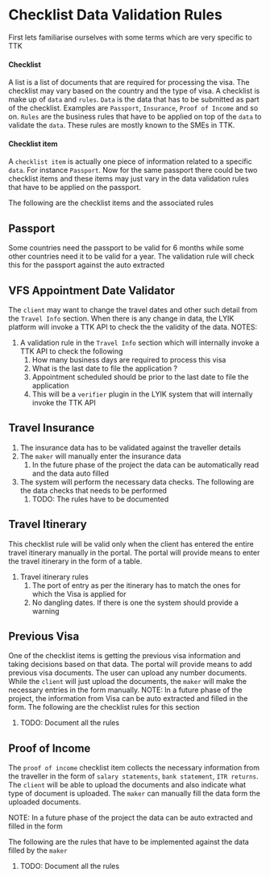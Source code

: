 # Checklist Data Validation Rules
First lets familiarise ourselves with some terms which are very specific to TTK
#### Checklist
A list is a list of documents that are required for processing the visa. The checklist may vary based on the country and the type of visa. A checklist is make up of `data` and `rules`. `Data` is the data that has to be submitted as part of the checklist. Examples are `Passport`, `Insurance`, `Proof of Income` and so on. `Rules` are the business rules that have to be applied on top of the `data` to validate the `data`. These rules are mostly known to the SMEs in TTK.
#### Checklist item
A `checklist item` is actually one piece of information related to a specific `data`. For instance `Passport`. Now for the same passport there could be two checklist items and these items may just vary in the data validation rules that have to be applied on the passport.

The following are the checklist items and the associated rules

## Passport
Some countries need the passport to be valid for 6 months while some other countries need it to be valid for a year.
The validation rule will check this for the passport against the auto extracted 
## VFS Appointment Date Validator
The `client` may want to change the travel dates and other such detail from the `Travel Info` section. When there is any change in data, the LYIK platform will invoke a TTK API to check the the validity of the data.
NOTES:
1. A validation rule in the `Travel Info` section which will internally invoke a TTK API to check the following
	1. How many business days are required to process this visa
	2. What is the last date to file the application ?
	3. Appointment scheduled should be prior to the last date to file the application
    4. This will be a `verifier` plugin in the LYIK system that will internally invoke the TTK API
## Travel Insurance
1. The insurance data has to be validated against the traveller details
2. The `maker` will manually enter the insurance data
	1. In the future phase of the project the data can be automatically read and the data auto filled
3. The system will perform the necessary data checks. The following are the data checks that needs to be performed
	1. TODO: The rules have to be documented
## Travel Itinerary
This checklist rule will be valid only when the client has entered the entire travel itinerary manually in the portal. The portal will provide means to enter the travel itinerary in the form of a table.
1. Travel itinerary rules
    1. The port of entry as per the itinerary has to match the ones for which the Visa is applied for
    2. No dangling dates. If there is one the system should provide a warning

## Previous Visa
One of the checklist items is getting the previous visa information and taking decisions based on that data. The portal will provide means to add previous visa documents. The user can upload any number documents.
While the `client` will just upload the documents, the `maker` will make the necessary entries in the form manually.
NOTE: In a future phase of the project, the information from Visa can be auto extracted and filled in the form.
The following are the checklist rules for this section
1. TODO: Document all the rules
## Proof of Income
The `proof of income` checklist item collects the necessary information from the traveller in the form of `salary statements`, `bank statement`, `ITR returns`.
The `client` will be able to upload the documents and also indicate what type of document is uploaded.
The `maker` can manually fill the data form the uploaded documents.

NOTE: In a future phase of the project the data can be auto extracted and filled in the form

The following are the rules that have to be implemented against the data filled by the `maker`
1. TODO: Document all the rules